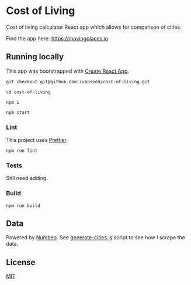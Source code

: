 # Cost of Living
Cost of living calculator React app which allows for comparison of cities.

Find the app here:
https://movingplaces.io

## Running locally
This app was bootstrapped with [Create React App](https://github.com/facebook/create-react-app).
```
git checkout git@github.com:ivanseed/cost-of-living.git
```

```
cd cost-of-living
```

```
npm i
```

```
npm start
```


### Lint
This project uses [Prettier](https://prettier.io/).

```
npm run lint
```

### Tests
Still need adding.

### Build
```
npm run build
```

## Data
Powered by [Numbeo](https://numbeo.com). See [generate-cities.js](generate-cities.js) script to see how I scrape the data.

## License
[MIT](LICENSE.md)
